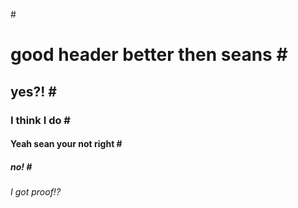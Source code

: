 #<h1> good header better then seans 
  #<h2> yes?!
  #<h3> I think I do
  #<h4> Yeah sean your not right
  #<h5> no!
  #<h6> I got proof!?

